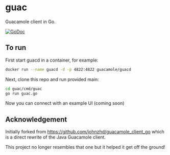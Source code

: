 # guac

Guacamole client in Go.

[![GoDoc](https://godoc.org/github.com/wwt/guac?status.svg)](http://godoc.org/github.com/wwt/guac)

## To run

First start guacd in a container, for example:

```sh
docker run --name guacd -d -p 4822:4822 guacamole/guacd
```

Next, clone this repo and run provided main:

```sh
cd guac/cmd/guac
go run guac.go
```

Now you can connect with an example UI (coming soon)

## Acknowledgement

Initially forked from https://github.com/johnzhd/guacamole_client_go which is a direct rewrite of the Java Guacamole client. 

This project no longer resembles that one but it helped it get off the ground!
